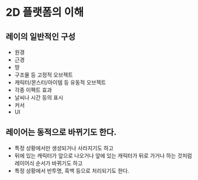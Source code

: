 # 2D 플랫폼의 이해

## 레이의 일반적인 구성
- 원경
- 근경
- 땅
- 구조물 등 고정적 오브젝트
- 캐릭터/몬스터/아이템 등 유동적 오브젝트
- 각종 이펙트 효과
- 날씨나 시간 등의 표시
- 커서
- UI

## 레이어는 동적으로 바뀌기도 한다.
- 특정 상황에서만 생성되거나 사라지기도 하고
- 뒤에 있는 캐릭터가 앞으로 나오거나 앞에 있는 캐릭터가 뒤로 가거나 하는 것처럼 레이어싀 순서가 바뀌기도 하고
- 특정 상황에서 반투명, 흑백 등으로 처리되기도 한다.
